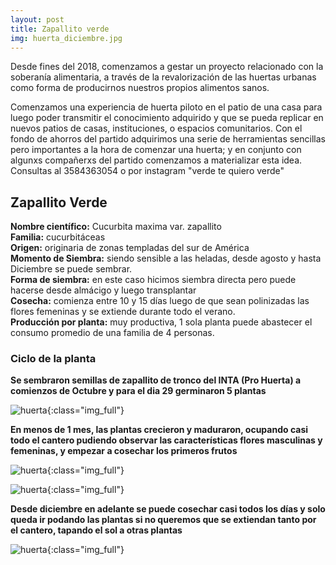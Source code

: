 ```yaml
---
layout: post
title: Zapallito verde
img: huerta_diciembre.jpg
---
```


Desde fines del 2018, comenzamos a gestar un proyecto relacionado con la soberanía alimentaria, a través de la revalorización de las huertas urbanas como forma de producirnos nuestros propios alimentos sanos.

Comenzamos una experiencia de huerta piloto en el patio de una casa para luego poder transmitir el conocimiento adquirido y que se pueda replicar en nuevos patios de casas, instituciones, o espacios comunitarios. Con el fondo de ahorros del partido adquirimos una serie de herramientas sencillas pero importantes a la hora de comenzar una huerta; y en conjunto con algunxs compañerxs del partido comenzamos a materializar esta idea.  
Consultas al 3584363054 o por instagram "verde te quiero verde"

## Zapallito Verde

__Nombre científico:__ Cucurbita maxima var. zapallito   
__Familia:__ cucurbitáceas  
__Origen:__ originaria de zonas templadas del sur de América  
__Momento de Siembra:__ siendo sensible a las heladas, desde agosto y hasta Diciembre se puede sembrar.  
__Forma de siembra:__ en este caso hicimos siembra directa pero puede hacerse desde almácigo y luego transplantar  
__Cosecha:__ comienza entre 10 y 15 días luego de que sean polinizadas las flores femeninas y se extiende durante todo el verano.  
__Producción por planta:__ muy productiva, 1 sola planta puede abastecer el consumo promedio de una familia de 4 personas.  

### Ciclo de la planta

__Se sembraron semillas de zapallito de tronco del INTA (Pro Huerta) a comienzos de Octubre y para el dia 29 germinaron 5 plantas__

![huerta]({{site.baseurl}}/img/huerta_zapallito.jpeg){:class="img_full"}

__En menos de 1 mes, las plantas crecieron y maduraron, ocupando casi todo el cantero pudiendo observar las características flores masculinas y femeninas, y empezar a cosechar los primeros frutos__

![huerta]({{site.baseurl}}/img/huerta_zapallito_2.jpeg){:class="img_full"}

![huerta]({{site.baseurl}}/img/huerta_noviembre_8.jpg){:class="img_full"}


__Desde diciembre en adelante se puede cosechar casi todos los días y solo queda ir podando las plantas si no queremos que se extiendan tanto por el cantero, tapando el sol a otras plantas__  

![huerta]({{site.baseurl}}/img/huerta_zapallito_3.jpg){:class="img_full"}
